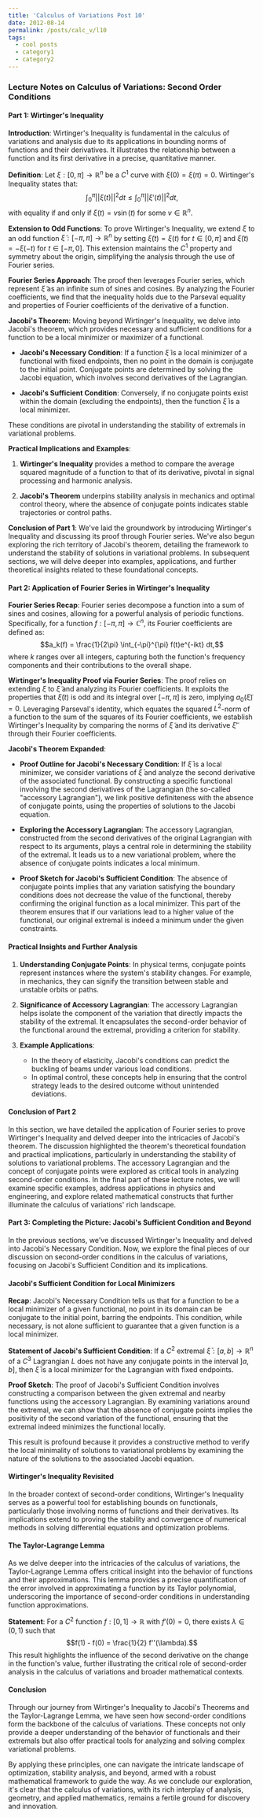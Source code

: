 ```yaml
---
title: 'Calculus of Variations Post 10'
date: 2012-08-14
permalink: /posts/calc_v/l10
tags:
  - cool posts
  - category1
  - category2
---
```




### Lecture Notes on Calculus of Variations: Second Order Conditions

#### Part 1: Wirtinger's Inequality

**Introduction**:
Wirtinger's Inequality is fundamental in the calculus of variations and analysis due to its applications in bounding norms of functions and their derivatives. It illustrates the relationship between a function and its first derivative in a precise, quantitative manner.

**Definition**:
Let $\xi: [0, \pi] \rightarrow \mathbb{R}^n$ be a $C^1$ curve with $\xi(0) = \xi(\pi) = 0$. Wirtinger's Inequality states that:
$$\int_{0}^{\pi} ||\xi(t)||^2 dt \leq \int_{0}^{\pi} ||\xi'(t)||^2 dt,$$
with equality if and only if $\xi(t) = v \sin(t)$ for some $v \in \mathbb{R}^n$.

**Extension to Odd Functions**:
To prove Wirtinger's Inequality, we extend $\xi$ to an odd function $\tilde{\xi}: [-\pi, \pi] \rightarrow \mathbb{R}^n$ by setting $\tilde{\xi}(t) = \xi(t)$ for $t \in [0, \pi]$ and $\tilde{\xi}(t) = -\xi(-t)$ for $t \in [-\pi, 0]$. This extension maintains the $C^1$ property and symmetry about the origin, simplifying the analysis through the use of Fourier series.

**Fourier Series Approach**:
The proof then leverages Fourier series, which represent $\tilde{\xi}$ as an infinite sum of sines and cosines. By analyzing the Fourier coefficients, we find that the inequality holds due to the Parseval equality and properties of Fourier coefficients of the derivative of a function.

**Jacobi's Theorem**:
Moving beyond Wirtinger's Inequality, we delve into Jacobi's theorem, which provides necessary and sufficient conditions for a function to be a local minimizer or maximizer of a functional. 

- **Jacobi's Necessary Condition**: If a function $\bar{\xi}$ is a local minimizer of a functional with fixed endpoints, then no point in the domain is conjugate to the initial point. Conjugate points are determined by solving the Jacobi equation, which involves second derivatives of the Lagrangian.
  
- **Jacobi's Sufficient Condition**: Conversely, if no conjugate points exist within the domain (excluding the endpoints), then the function $\bar{\xi}$ is a local minimizer.

These conditions are pivotal in understanding the stability of extremals in variational problems.

**Practical Implications and Examples**:
1. **Wirtinger's Inequality** provides a method to compare the average squared magnitude of a function to that of its derivative, pivotal in signal processing and harmonic analysis.

2. **Jacobi's Theorem** underpins stability analysis in mechanics and optimal control theory, where the absence of conjugate points indicates stable trajectories or control paths.

**Conclusion of Part 1**:
We've laid the groundwork by introducing Wirtinger's Inequality and discussing its proof through Fourier series. We've also begun exploring the rich territory of Jacobi's theorem, detailing the framework to understand the stability of solutions in variational problems. In subsequent sections, we will delve deeper into examples, applications, and further theoretical insights related to these foundational concepts.


#### Part 2: Application of Fourier Series in Wirtinger's Inequality

**Fourier Series Recap**:
Fourier series decompose a function into a sum of sines and cosines, allowing for a powerful analysis of periodic functions. Specifically, for a function $f: [-\pi, \pi] \rightarrow \mathbb{C}^n$, its Fourier coefficients are defined as:
$$a_k(f) = \frac{1}{2\pi} \int_{-\pi}^{\pi} f(t)e^{-ikt} dt,$$
where $k$ ranges over all integers, capturing both the function's frequency components and their contributions to the overall shape.

**Wirtinger's Inequality Proof via Fourier Series**:
The proof relies on extending $\xi$ to $\tilde{\xi}$ and analyzing its Fourier coefficients. It exploits the properties that $\tilde{\xi}(t)$ is odd and its integral over $[-\pi, \pi]$ is zero, implying $a_0(\tilde{\xi}) = 0$. Leveraging Parseval's identity, which equates the squared $L^2$-norm of a function to the sum of the squares of its Fourier coefficients, we establish Wirtinger's Inequality by comparing the norms of $\tilde{\xi}$ and its derivative $\tilde{\xi}'$ through their Fourier coefficients.

**Jacobi's Theorem Expanded**:

- **Proof Outline for Jacobi's Necessary Condition**: If $\bar{\xi}$ is a local minimizer, we consider variations of $\bar{\xi}$ and analyze the second derivative of the associated functional. By constructing a specific functional involving the second derivatives of the Lagrangian (the so-called "accessory Lagrangian"), we link positive definiteness with the absence of conjugate points, using the properties of solutions to the Jacobi equation.

- **Exploring the Accessory Lagrangian**: The accessory Lagrangian, constructed from the second derivatives of the original Lagrangian with respect to its arguments, plays a central role in determining the stability of the extremal. It leads us to a new variational problem, where the absence of conjugate points indicates a local minimum.

- **Proof Sketch for Jacobi's Sufficient Condition**: The absence of conjugate points implies that any variation satisfying the boundary conditions does not decrease the value of the functional, thereby confirming the original function as a local minimizer. This part of the theorem ensures that if our variations lead to a higher value of the functional, our original extremal is indeed a minimum under the given constraints.

#### Practical Insights and Further Analysis

1. **Understanding Conjugate Points**: In physical terms, conjugate points represent instances where the system's stability changes. For example, in mechanics, they can signify the transition between stable and unstable orbits or paths.

2. **Significance of Accessory Lagrangian**: The accessory Lagrangian helps isolate the component of the variation that directly impacts the stability of the extremal. It encapsulates the second-order behavior of the functional around the extremal, providing a criterion for stability.

3. **Example Applications**:
   - In the theory of elasticity, Jacobi's conditions can predict the buckling of beams under various load conditions.
   - In optimal control, these concepts help in ensuring that the control strategy leads to the desired outcome without unintended deviations.

#### Conclusion of Part 2

In this section, we have detailed the application of Fourier series to prove Wirtinger's Inequality and delved deeper into the intricacies of Jacobi's theorem. The discussion highlighted the theorem's theoretical foundation and practical implications, particularly in understanding the stability of solutions to variational problems. The accessory Lagrangian and the concept of conjugate points were explored as critical tools in analyzing second-order conditions. In the final part of these lecture notes, we will examine specific examples, address applications in physics and engineering, and explore related mathematical constructs that further illuminate the calculus of variations' rich landscape.


#### Part 3: Completing the Picture: Jacobi's Sufficient Condition and Beyond

In the previous sections, we've discussed Wirtinger's Inequality and delved into Jacobi's Necessary Condition. Now, we explore the final pieces of our discussion on second-order conditions in the calculus of variations, focusing on Jacobi's Sufficient Condition and its implications.

#### Jacobi's Sufficient Condition for Local Minimizers

**Recap**: Jacobi's Necessary Condition tells us that for a function to be a local minimizer of a given functional, no point in its domain can be conjugate to the initial point, barring the endpoints. This condition, while necessary, is not alone sufficient to guarantee that a given function is a local minimizer.

**Statement of Jacobi's Sufficient Condition**: If a $C^2$ extremal $\bar{\xi}: [a, b] \rightarrow \mathbb{R}^n$ of a $C^3$ Lagrangian $L$ does not have any conjugate points in the interval $]a, b]$, then $\bar{\xi}$ is a local minimizer for the Lagrangian with fixed endpoints.

**Proof Sketch**:
The proof of Jacobi's Sufficient Condition involves constructing a comparison between the given extremal and nearby functions using the accessory Lagrangian. By examining variations around the extremal, we can show that the absence of conjugate points implies the positivity of the second variation of the functional, ensuring that the extremal indeed minimizes the functional locally.

This result is profound because it provides a constructive method to verify the local minimality of solutions to variational problems by examining the nature of the solutions to the associated Jacobi equation.

#### Wirtinger's Inequality Revisited

In the broader context of second-order conditions, Wirtinger's Inequality serves as a powerful tool for establishing bounds on functionals, particularly those involving norms of functions and their derivatives. Its implications extend to proving the stability and convergence of numerical methods in solving differential equations and optimization problems.

#### The Taylor-Lagrange Lemma

As we delve deeper into the intricacies of the calculus of variations, the Taylor-Lagrange Lemma offers critical insight into the behavior of functions and their approximations. This lemma provides a precise quantification of the error involved in approximating a function by its Taylor polynomial, underscoring the importance of second-order conditions in understanding function approximations.

**Statement**: For a $C^2$ function $f: [0, 1] \rightarrow \mathbb{R}$ with $f'(0) = 0$, there exists $\lambda \in (0, 1)$ such that
$$f(1) - f(0) = \frac{1}{2} f''(\lambda).$$
This result highlights the influence of the second derivative on the change in the function's value, further illustrating the critical role of second-order analysis in the calculus of variations and broader mathematical contexts.

#### Conclusion

Through our journey from Wirtinger's Inequality to Jacobi's Theorems and the Taylor-Lagrange Lemma, we have seen how second-order conditions form the backbone of the calculus of variations. These concepts not only provide a deeper understanding of the behavior of functionals and their extremals but also offer practical tools for analyzing and solving complex variational problems.

By applying these principles, one can navigate the intricate landscape of optimization, stability analysis, and beyond, armed with a robust mathematical framework to guide the way. As we conclude our exploration, it's clear that the calculus of variations, with its rich interplay of analysis, geometry, and applied mathematics, remains a fertile ground for discovery and innovation.